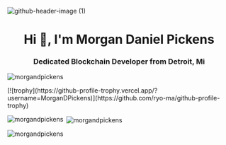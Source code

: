 
![github-header-image (1)](https://github.com/MorganDPickens/MorganDPickens/assets/144762064/10aca8d1-53ce-4dfb-9124-468d42d2d37f)

<h1 align="center">Hi 👋, I'm Morgan Daniel Pickens</h1>
<h3 align="center">Dedicated Blockchain Developer from Detroit, Mi</h3>

<p align="left"> <img src="https://komarev.com/ghpvc/?username=morgandpickens&label=Profile%20views&color=0e75b6&style=flat" alt="morgandpickens" /> </p>
[![trophy](https://github-profile-trophy.vercel.app/?username=MorganDPickens)](https://github.com/ryo-ma/github-profile-trophy)

<p><img align="left" src="https://github-readme-stats.vercel.app/api/top-langs?username=morgandpickens&show_icons=true&locale=en&layout=compact" alt="morgandpickens" /></p>

<p>&nbsp;<img align="center" src="https://github-readme-stats.vercel.app/api?username=morgandpickens&show_icons=true&locale=en" alt="morgandpickens" /></p>

<p><img align="center" src="https://github-readme-streak-stats.herokuapp.com/?user=morgandpickens&" alt="morgandpickens" /></p>
